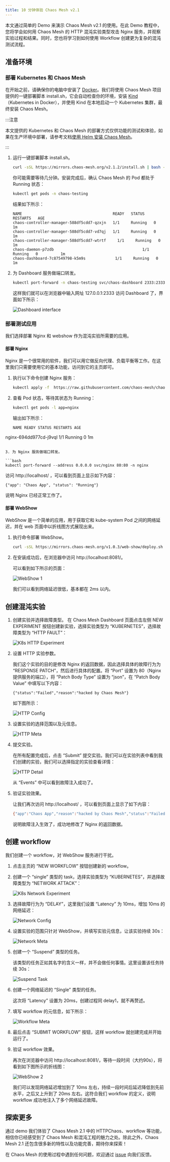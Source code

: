 ```yaml
---
title: 10 分钟体验 Chaos Mesh v2.1
---
```


本文通过简单的 Demo 来演示 Chaos Mesh v2.1 的使用。在此 Demo 教程中，您将学会如何用 Chaos Mesh 的 HTTP 混沌实验类型攻击 Nginx 服务，并观察实验过程和结果。同时，您也将学习到如何使用 Workflow 创建更为复杂的混沌测试流程。

## 准备环境

### 部署 Kubernetes 和 Chaos Mesh

在开始之前，请确保你的电脑中安装了 [Docker](https://www.docker.com/)。我们将使用 Chaos Mesh 项目提供的一键部署脚本 install.sh，它会自动检查你的环境，安装 [Kind](https://kind.sigs.k8s.io/)（Kubernetes in Docker），并使用 Kind 在本地启动一个 Kubernetes 集群，最终安装 Chaos Mesh。

:::注意

本文提供的 Kubernetes 和 Chaos Mesh 的部署方式仅供功能的测试和体验，如果在生产环境中部署，请参考文档[使用 Helm 安装 Chaos Mesh](./production-installation-using-helm.md)。

:::

1. 运行一键部署脚本 install.sh。

   ```bash
   curl -sSL https://mirrors.chaos-mesh.org/v2.1.2/install.sh | bash -s -- --local kind
   ```

   你可能需要等待几分钟。安装完成后，确认 Chaos Mesh 的 Pod 都处于 Running 状态：

   ```bash
   kubectl get pods -n chaos-testing
   ```

   结果如下所示：

   ```log
   NAME                                        READY   STATUS    RESTARTS   AGE
   chaos-controller-manager-588df5cdd7-qzxjn   1/1     Running   0          1m
   chaos-controller-manager-588df5cdd7-vd7qj   1/1     Running   0          1m
   chaos-controller-manager-588df5cdd7-wtrtf     1/1     Running   0          1m
   chaos-daemon-p7zdb                                       1/1     Running   0          1m
   chaos-dashboard-7c87549798-k5m9s             1/1     Running   0          1m
   ```

2. 为 Dashboard 服务做端口转发。

   ```bash
   kubectl port-forward -n chaos-testing svc/chaos-dashboard 2333:2333 --address 0.0.0.0
   ```

   这样我们就可以在浏览器中输入网址 127.0.0.1:2333 访问 Dashboard 了，界面如下所示：

   ![Dashboard interface](./img/quick-start-chaos-mesh-dashboard.png)


### 部署测试应用

我们选择部署 Nginx 和 webshow 作为混沌实验所需要的应用。

#### 部署 Nginx

Nginx 是一个很常用的软件，我们可以用它做反向代理、负载平衡等工作。在这里我们只需要使用它的基本功能，访问到它的主页即可。

1. 执行以下命令创建 Nginx 服务：

   ```bash
   kubectl apply -f  https://raw.githubusercontent.com/chaos-mesh/chaos-mesh/master/examples/nginx/nginx.yaml
   ```

2. 查看 Pod 状态，等待其状态为 Running：

   ```bash
   kubectl get pods -l app=nginx
   ```

   输出如下所示：

   ```log
   NAME READY STATUS RESTARTS AGE
nginx-694dd977cd-j9vql 1/1 Running 0 1m
   ```

3. 为 Nginx 服务做端口转发。

   ```bash
kubectl port-forward --address 0.0.0.0 svc/nginx 80:80 -n nginx
   ```

   访问 http://localhost/ ，可以看到页面上显示如下内容：

   ```log
   {"app": "Chaos App", "status": "Running"}
   ```

   说明 Nginx 已经正常工作了。

#### 部署 WebShow

WebShow 是一个简单的应用，用于获取它和 kube-system Pod 之间的网络延迟，并在 web 页面中以折线图方式展现出来。

1. 执行命令部署 WebShow。

   ```bash
   curl -sSL https://mirrors.chaos-mesh.org/v1.0.3/web-show/deploy.sh | sh
   ```

2. 在安装成功后，在浏览器中访问 http://localhost:8081/。

   可以看到如下所示的页面：

   ![WebShow 1](./img/web-show1.png)

   我们可以看到网络延迟很低，基本都在 2ms 以内。

## 创建混沌实验

1. 创建实验并选择故障类型。
   在 Chaos Mesh Dashboard 页面点击左侧 NEW EXPERIMENT 按钮创建新实验，选择实验类型为 “KUBERNETES”，选择故障类型为 “HTTP FAULT”：

   ![K8s HTTP Experiment](./img/k8s-http-exp.png)

2. 设置 HTTP 实验参数。

   我们这个实验的目的是修改 Nginx 的返回数据，因此选择具体的故障行为为 “RESPONSE PATCH”，然后进行具体的配置。将 “Port” 设置为 80（Nginx 提供服务的端口），将 “Patch Body Type” 设置为 “json”，在 “Patch Body Value” 中填写以下内容：

   ```text
   {"status":"Failed","reason":"hacked by Chaos Mesh"}
   ```

   如下图所示：

   ![HTTP Config](./img/http-config.png)

3. 设置实验的选择范围以及元信息。

   ![HTTP Meta](./img/http-exp-meta.png)

4. 提交实验。
   
   在所有配置完成后，点击 “Submit” 提交实验。我们可以在实验列表中看到我们创建的实验，我们可以选择指定的实验查看详情：

   ![HTTP Detail](./img/http-detail.png)

   从 “Events” 中可以看到故障注入成功了。

5. 验证实验效果。

   让我们再次访问 http://localhost/ ，可以看到页面上显示了如下内容：

   ```bash
   {"app":"Chaos App","reason":"hacked by Chaos Mesh","status":"Failed"}
   ```

   说明故障注入生效了，成功地修改了 Nginx 的返回数据。

## 创建 workflow

我们创建一个 workflow，对 WebShow 服务进行干扰。

1. 点击主页的 “NEW WORKFLOW” 按钮创建新的 workflow。

2. 创建一个 “single” 类型的 task，选择实验类型为 “KUBERNETES”，并选择故障类型为 “NETWORK ATTACK”：

   ![K8s Network Experiment](./img/k8s-network-exp.png)

3. 选择故障行为为 “DELAY”，这里我们设置 “Latency” 为 10ms，增加 10ms 的网络延迟：

   ![Network Config](./img/network-config.png)

4. 设置实验的范围只针对 WebShow，并填写实验元信息，让该实验持续 30s：

   ![Network Meta](./img/network-meta.png)

5. 创建一个 “Suspend” 类型的任务。

   该类型的任务正如其名字的含义一样，并不会做任何事情。这里设置该任务持续 30s：

   ![Suspend Task](./img/suspend-task.png)

6. 创建一个网络延迟的 “Single” 类型的任务。

   这次将 “Latency” 设置为 20ms，创建过程同 delay1，就不再赘述。

7. 填写 workflow 的元信息，如下所示：

   ![Workflow Meta](./img/workflow-meta.png)

8. 最后点击 “SUBMIT WORKFLOW” 按钮，这样 workflow 就创建完成并开始运行了。

9. 验证 workflow 效果。

   再次在浏览器中访问 http://localhost:8081/，等待一段时间（大约90s），将看到如下图所示的折线图：

   ![WebShow 2](./img/web-show2.png)
  
   我们可以发现网络延迟增加到了 10ms 左右，持续一段时间后延迟降低到先前水平，之后又上升到了 20ms 左右。这符合我们 workflow 的定义，说明 workflow 成功地注入了多个网络延迟故障。


## 探索更多

通过 demo 我们体验了 Chaos Mesh 2.1 中的 HTTPChaos、workflow 等功能，相信你已经感受到了 Chaos Mesh 和混沌工程的魅力之处。除此之外，Chaos Mesh 2.1 还包含很多新的特性以及功能完善，期待你来探索！

在 Chaos Mesh 的使用过程中遇到任何问题，欢迎通过 [issue](https://github.com/chaos-mesh/chaos-mesh/issues) 向我们反馈。
